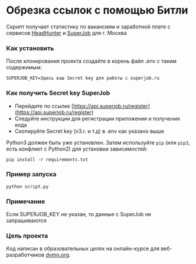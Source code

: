 # Обрезка ссылок с помощью Битли

Скрипт получает статистику по вакансиям и заработной плате с сервисов [HeadHunter](https://hh.ru) и [SuperJob](https://superjob.ru) для г. Москва

### Как установить

После клонирования проекта создайте в корень файл .env с таким содержимым:

```
SUPERJOB_KEY=Здесь ваш Secret key для работы с superjob.ru
```

### Как получить Secret key SuperJob

* Перейдите по ссылке [https://api.superjob.ru/register](https://api.superjob.ru/register)
* Следуйте инструкции для регистрации приложения и получения кода
* Скопируйте Secret key (v3.r. и т.д) в .env как указано выше

Python3 должен быть уже установлен.
Затем используйте `pip` (или `pip3`, есть конфликт с Python2) для установки зависимостей:
```
pip install -r requirements.txt
```

### Пример запуска
```
python script.py
```

### Примечание
Если SUPERJOB_KEY не указан, то данные с SuperJob не запрашиваются

### Цель проекта

Код написан в образовательных целях на онлайн-курсе для веб-разработчиков [dvmn.org](https://dvmn.org/).
